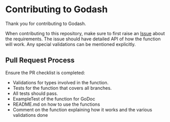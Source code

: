 # Contributing to Godash

Thank you for contributing to Godash.

When contributing to this repository, make sure to first raise an [Issue](https://github.com/thecasualcoder/godash/issues) about the requirements.
The issue should have detailed API of how the function will work. Any special validations can be mentioned explicitly. 

## Pull Request Process

Ensure the PR checklist is completed:

- Validations for types involved in the function.
- Tests for the function that covers all branches.
- All tests should pass.
- ExampleTest of the function for GoDoc
- README.md on how to use the functions
- Comment on the function explaining how it works and the various validations done
